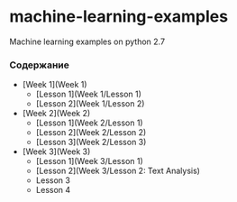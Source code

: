 # machine-learning-examples

Machine learning examples on python 2.7

### Содержание

* [Week 1](Week 1)
  - [Lesson 1](Week 1/Lesson 1)
  - [Lesson 2](Week 1/Lesson 2)
* [Week 2](Week 2)
  - [Lesson 1](Week 2/Lesson 1)
  - [Lesson 2](Week 2/Lesson 2)
  - [Lesson 3](Week 2/Lesson 3)
* [Week 3](Week 3)
  - [Lesson 1](Week 3/Lesson 1)
  - [Lesson 2](Week 3/Lesson 2: Text Analysis)
  - Lesson 3
  - Lesson 4

